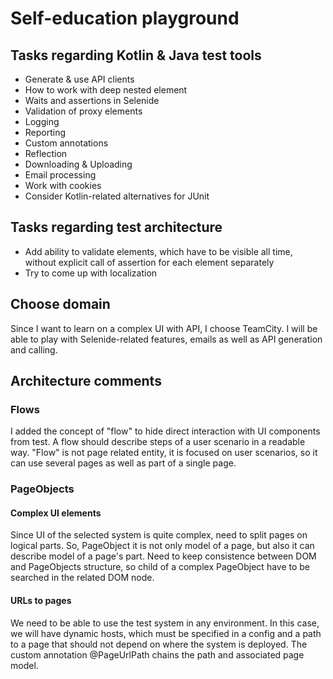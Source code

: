 # Self-education playground
## Tasks regarding Kotlin & Java test tools
* Generate & use API clients
* How to work with deep nested element
* Waits and assertions in Selenide
* Validation of proxy elements
* Logging
* Reporting
* Custom annotations
* Reflection
* Downloading & Uploading
* Email processing
* Work with cookies
* Consider Kotlin-related alternatives for JUnit

## Tasks regarding test architecture
* Add ability to validate elements, which have to be visible all time, without explicit call
of assertion for each element separately
* Try to come up with localization

## Choose domain
Since I want to learn on a complex UI with API, I choose TeamCity.
I will be able to play with Selenide-related features, emails as well as API generation and calling.

## Architecture comments
### Flows
I added the concept of "flow" to hide direct interaction with UI components from test.
A flow should describe steps of a user scenario in a readable way.
"Flow" is not page related entity, it is focused on user scenarios, so it can use several pages as well as part of a single page.

### PageObjects
#### Complex UI elements
Since UI of the selected system is quite complex, need to split pages on logical parts.
So, PageObject it is not only model of a page, but also it can describe model of a page's part.
Need to keep consistence between DOM and PageObjects structure, so child of a complex 
PageObject have to be searched in the related DOM node.

#### URLs to pages
We need to be able to use the test system in any environment.
In this case, we will have dynamic hosts, which must be specified in a config and a path to a page that should not depend on where the system is deployed.
The custom annotation @PageUrlPath chains the path and associated page model. 